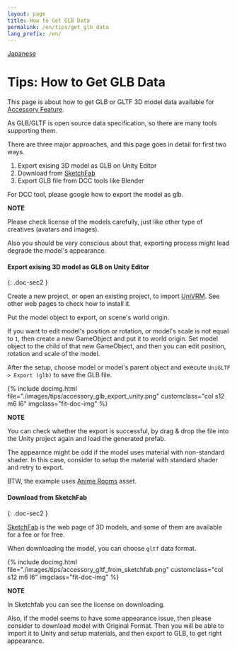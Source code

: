 ```yaml
---
layout: page
title: How to Get GLB Data
permalink: /en/tips/get_glb_data
lang_prefix: /en/
---
```


[Japanese](../../tips/get_glb_data)


# Tips: How to Get GLB Data

This page is about how to get GLB or GLTF 3D model data available for [Accessory Feature](../docs/accessory).

As GLB/GLTF is open source data specification, so there are many tools supporting them.

There are three major approaches, and this page goes in detail for first two ways.

<div class="doc-ul" markdown="1">

1. Export exising 3D model as GLB on Unity Editor
2. Download from [SketchFab](https://sketchfab.com)
3. Export GLB file from DCC tools like Blender

</div>

For DCC tool, please google how to export the model as glb.

<div class="note-area" markdown="1">

**NOTE**

Please check license of the models carefully, just like other type of creatives (avatars and images).

Also you should be very conscious about that, exporting process might lead degrade the model's appearance.

</div>


#### Export exising 3D model as GLB on Unity Editor
{: .doc-sec2 }

Create a new project, or open an existing project, to import [UniVRM](https://github.com/vrm-c/UniVRM). See other web pages to check how to install it.

Put the model object to export, on scene's world origin.

If you want to edit model's position or rotation, or model's scale is not equal to `1`, then create a new GameObject and put it to world origin. Set model object to the child of that new GameObject, and then you can edit position, rotation and scale of the model.

After the setup, choose model or model's parent object and execute `UniGLTF > Export (glb)` to save the GLB file.

<div class="row">
{% include docimg.html file="./images/tips/accessory_glb_export_unity.png" customclass="col s12 m6 l6" imgclass="fit-doc-img" %}
</div>

<div class="note-area" markdown="1">

**NOTE**

You can check whether the export is successful, by drag & drop the file into the Unity project again and load the generated prefab.

The appearnce might be odd if the model uses material with non-standard shader. In this case, consider to setup the material with standard shader and retry to export.

BTW, the example uses [Anime Rooms](https://assetstore.unity.com/packages/3d/props/interior/anime-rooms-75722) asset.

</div>


#### Download from SketchFab
{: .doc-sec2 }

[SketchFab](https://sketchfab.com) is the web page of 3D models, and some of them are available for a fee or for free.

When downloading the model, you can choose `gltf` data format.

<div class="row">
{% include docimg.html file="./images/tips/accessory_gltf_from_sketchfab.png" customclass="col s12 m6 l6" imgclass="fit-doc-img" %}
</div>

<div class="note-area" markdown="1">

**NOTE**

In Sketchfab you can see the license on downloading.

Also, if the model seems to have some appearance issue, then please consider to download model with Original Format. Then you will be able to import it to Unity and setup materials, and then export to GLB, to get right appearance.

</div>


